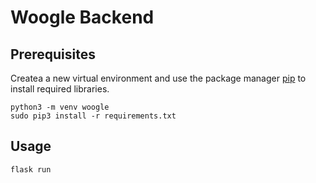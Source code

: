 # Woogle Backend

## Prerequisites

Createa a new virtual environment and use the package manager [pip](https://pip.pypa.io/en/stable/) to install required libraries.

```shell
python3 -m venv woogle
sudo pip3 install -r requirements.txt    
```

## Usage
```shell
flask run  
```